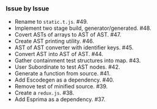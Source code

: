 ### Issue by Issue

 * Rename to `static.t.js`. #49.
 * Implement two stage build, generator/generated. #48.
 * Covert ASTs of arrays to AST of AST. #47.
 * Create AST printing utility. #46.
 * AST of AST converter with identifier keys. #45.
 * Convert AST into AST of AST. #44.
 * Gather containment test structures into map. #43.
 * User Subordinate to test AST nodes. #42.
 * Generate a function from source. #41.
 * Add Escodegen as a dependency. #40.
 * Remove test of minified source. #39.
 * Create a `redux.js`. #38.
 * Add Esprima as a dependency. #37.
